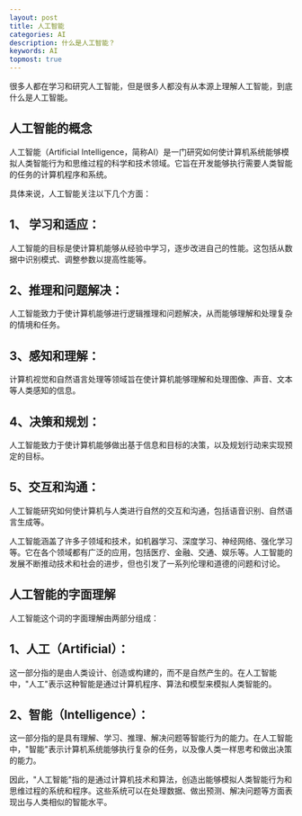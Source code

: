 ```yaml
---
layout: post
title: 人工智能
categories: AI
description: 什么是人工智能？
keywords: AI
topmost: true
---
```


很多人都在学习和研究人工智能，但是很多人都没有从本源上理解人工智能，到底什么是人工智能。

## 人工智能的概念

人工智能（Artificial Intelligence，简称AI）是一门研究如何使计算机系统能够模拟人类智能行为和思维过程的科学和技术领域。它旨在开发能够执行需要人类智能的任务的计算机程序和系统。

具体来说，人工智能关注以下几个方面：

## 1、 学习和适应： 

人工智能的目标是使计算机能够从经验中学习，逐步改进自己的性能。这包括从数据中识别模式、调整参数以提高性能等。

## 2、推理和问题解决： 

人工智能致力于使计算机能够进行逻辑推理和问题解决，从而能够理解和处理复杂的情境和任务。

## 3、感知和理解： 

计算机视觉和自然语言处理等领域旨在使计算机能够理解和处理图像、声音、文本等人类感知的信息。

## 4、决策和规划： 

人工智能致力于使计算机能够做出基于信息和目标的决策，以及规划行动来实现预定的目标。

## 5、交互和沟通： 
人工智能研究如何使计算机与人类进行自然的交互和沟通，包括语音识别、自然语言生成等。

人工智能涵盖了许多子领域和技术，如机器学习、深度学习、神经网络、强化学习等。它在各个领域都有广泛的应用，包括医疗、金融、交通、娱乐等。人工智能的发展不断推动技术和社会的进步，但也引发了一系列伦理和道德的问题和讨论。

## 人工智能的字面理解

人工智能这个词的字面理解由两部分组成：

## 1、人工（Artificial）： 

这一部分指的是由人类设计、创造或构建的，而不是自然产生的。在人工智能中，"人工"表示这种智能是通过计算机程序、算法和模型来模拟人类智能的。

## 2、智能（Intelligence）： 

这一部分指的是具有理解、学习、推理、解决问题等智能行为的能力。在人工智能中，"智能"表示计算机系统能够执行复杂的任务，以及像人类一样思考和做出决策的能力。

因此，"人工智能"指的是通过计算机技术和算法，创造出能够模拟人类智能行为和思维过程的系统和程序。这些系统可以在处理数据、做出预测、解决问题等方面表现出与人类相似的智能水平。


[1]: https://aiwv.pp.ua/about/
[2]: https://aiwv.pp.ua/links/
